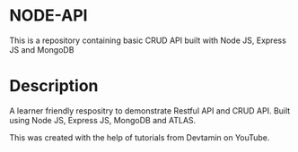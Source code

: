 # NODE-API
This is a repository containing basic CRUD API built with Node JS, Express JS and MongoDB

# Description

A learner friendly respositry to demonstrate Restful API and CRUD API.
Built using Node JS, Express JS, MongoDB and ATLAS.

This was created with the help of tutorials from Devtamin on YouTube.
